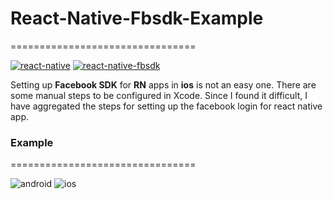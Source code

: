 # React-Native-Fbsdk-Example
================================

[![react-native](https://img.shields.io/badge/react--native-0.42.0-yellow.svg)](https://github.com/facebook/react-native)
[![react-native-fbsdk](https://img.shields.io/badge/react--native--fbsdk-v0.5.0-blue.svg)](https://github.com/facebook/react-native-fbsdk)

Setting up **Facebook SDK** for **RN** apps in **ios** is not an easy one. There are some manual steps to be configured in Xcode. Since I found it difficult, I have aggregated the steps for setting up the facebook login for react native app.

### Example
================================

![android](http://xgfe.github.io/react-native-datepicker/img/react-native-datepicker-android.gif)
![ios](http://xgfe.github.io/react-native-datepicker/img/react-native-datepicker-ios.gif)
